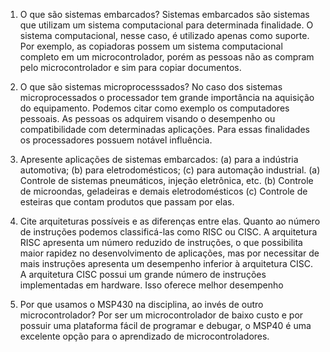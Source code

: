 1. O que são sistemas embarcados?
Sistemas embarcados são sistemas que utilizam um sistema computacional para determinada finalidade. O sistema computacional, nesse caso, é utilizado apenas como suporte. Por exemplo, as copiadoras possem um sistema computacional completo em um microcontrolador, porém as pessoas não as compram pelo microcontrolador e sim para copiar documentos.

2. O que são sistemas microprocesssados?
No caso dos sistemas microprocessados o processador tem grande importância na aquisição do equipamento. 
Podemos citar como exemplo os computadores pessoais. As pessoas os adquirem visando o desempenho ou compatibilidade com determinadas aplicações. Para essas finalidades os processadores possuem notável influência.

3. Apresente aplicações de sistemas embarcados: (a) para a indústria automotiva; (b) para eletrodomésticos; (c) para automação industrial.
(a) Controle de sistemas pneumáticos, injeção eletrônica, etc.
(b) Controle de microondas, geladeiras e demais eletrodomésticos
(c) Controle de esteiras que contam produtos que passam por elas.

4. Cite arquiteturas possíveis e as diferenças entre elas.
Quanto ao número de instruções podemos classificá-las como RISC ou CISC. A arquitetura RISC apresenta um número reduzido de instruções, o que possibilita maior rapidez no desenvolvimento de aplicações, mas por necessitar de mais instruções apresenta um desempenho inferior à arquitetura CISC.
A arquitetura CISC possui um grande número de instruções implementadas em hardware. Isso oferece melhor desempenho 

5. Por que usamos o MSP430 na disciplina, ao invés de outro microcontrolador?
Por ser um microcontrolador de baixo custo e por possuir uma plataforma fácil de programar e debugar, o MSP40 é uma excelente opção para o aprendizado de microcontroladores.
